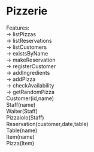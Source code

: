 # Pizzerie
Features:\
-> listPizzas\
-> listReservations\
-> listCustomers\
-> existsByName\
-> makeReservation\
-> registerCustomer\
-> addIngredients\
-> addPizza\
-> checkAvailability\
-> getRandomPizza\
Customer(id,name)\
Staff(name)\
Waiter(Staff)\
Pizzaiolo(Staff)\
Reservation(customer,date,table)\
Table(name)\
Item(name)\
Pizza(Item)
